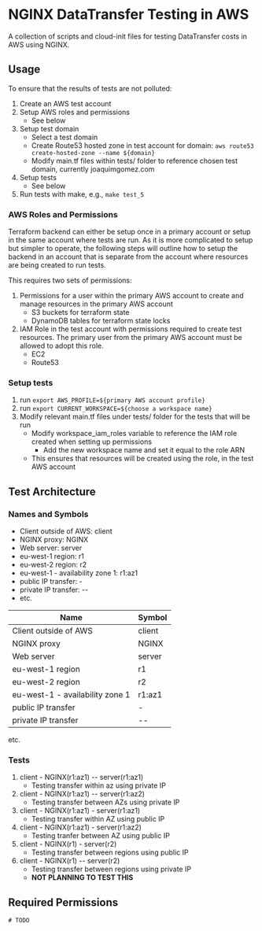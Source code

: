 # NGINX DataTransfer Testing in AWS

A  collection of scripts and cloud-init files for testing DataTransfer costs in AWS using NGINX.

## Usage

To ensure that the results of tests are not polluted:

1. Create an AWS test account
2. Setup AWS roles and permissions
    - See below
3. Setup test domain
    - Select a test domain 
    - Create Route53 hosted zone in test account for domain: `aws route53 create-hosted-zone --name ${domain}`
    - Modify main.tf files within tests/ folder to reference chosen test domain, currently joaquimgomez.com
4. Setup tests 
    - See below
5. Run tests with make, e.g., `make test_5`

### AWS Roles and Permissions

Terraform backend can either be setup once in a primary account or setup in the same account where tests are run. 
As it is more complicated to setup but simpler to operate, the following steps will outline how to setup the backend in an account that is separate from 
the account where resources are being created to run tests. 

This requires two sets of permissions:

1. Permissions for a user within the primary AWS account to create and manage resources in the primary AWS account
    - S3 buckets for terraform state
    - DynamoDB tables for terraform state locks
2. IAM Role in the test account with permissions required to create test resources. The primary user from the primary AWS account must be allowed to adopt this role.
    - EC2
    - Route53 

### Setup tests

1. run `export AWS_PROFILE=${primary AWS account profile}`
2. run `export CURRENT_WORKSPACE=${choose a workspace name}`
3. Modify relevant main.tf files under tests/ folder for the tests that will be run 
    - Modify workspace_iam_roles variable to reference the IAM role created when setting up permissions 
        - Add the new workspace name and set it equal to the role ARN
    - This ensures that resources will be created using the role, in the test AWS account

## Test Architecture

### Names and Symbols

- Client outside of AWS: client
- NGINX proxy: NGINX
- Web server: server
- eu-west-1 region: r1
- eu-west-2 region: r2
- eu-west-1 - availability zone 1: r1:az1
- public IP transfer: - 
- private IP transfer: -- 
- etc.

Name | Symbol
--- | ---
Client outside of AWS| client
NGINX proxy| NGINX
Web server| server
eu-west-1 region| r1
eu-west-2 region| r2
eu-west-1 - availability zone 1| r1:az1
public IP transfer| - 
private IP transfer| -- 
etc.

### Tests

1. client - NGINX(r1:az1) -- server(r1:az1)
    - Testing transfer within az using private IP
2. client - NGINX(r1:az1) -- server(r1:az2)
    - Testing transfer between AZs using private IP
3. client - NGINX(r1:az1) - server(r1:az1)
    - Testing transfer within AZ using public IP
4. client - NGINX(r1:az1) - server(r1:az2)
    - Testing tranfer between AZ using public IP
5. client - NGINX(r1) - server(r2)
    - Testing transfer between regions using public IP
6. client - NGINX(r1) -- server(r2)
    - Testing transfer between regions using private IP 
    - **NOT PLANNING TO TEST THIS**
    
## Required Permissions
    # TODO
